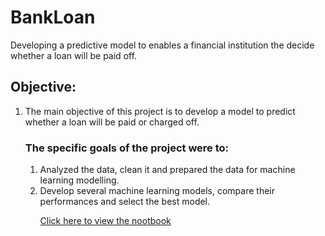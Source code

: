 # BankLoan
Developing a predictive model to enables a financial institution the decide whether a loan will be paid off.

<h2>Objective:</h2>
<ol>
  <li> The main objective of this project is to develop a model to predict whether a loan will be paid or charged off.
<h3>The specific goals of the project were to:</h3>
<ol>
  <li>Analyzed the data, clean it and prepared the data for machine learning modelling.
  <li>Develop several machine learning models, compare their performances and select the best model.

<a href="https://github.com/elyas-shas/BankLoan/blob/main/BankLoan_v2.ipynb">Click here to view the nootbook</a>
